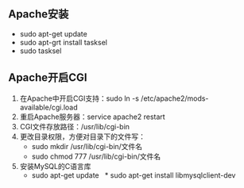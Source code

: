 ## Apache安装
* sudo apt-get update
* sudo apt-grt install tasksel
* sudo tasksel
## Apache开启CGI
1. 在Apache中开启CGI支持：sudo ln -s /etc/apache2/mods-available/cgi.load 
1. 重启Apache服务器：service apache2 restart
1. CGI文件存放路径：/usr/lib/cgi-bin
1. 更改目录权限，方便对目录下的文件写：
   * sudo mkdir /usr/lib/cgi-bin/文件名
   * sudo chmod 777 /usr/lib/cgi-bin/文件名
1. 安装MySQL的C语言库
   * sudo apt-get update
   * sudo apt-get install libmysqlclient-dev
